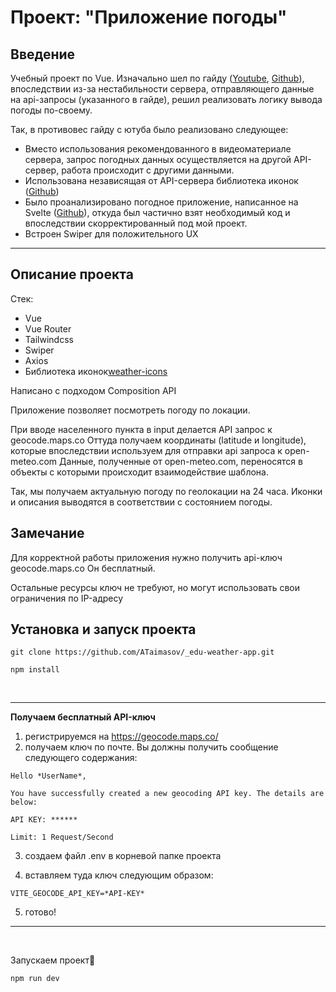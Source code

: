 # Проект: "Приложение погоды"

## Введение

Учебный проект по Vue. 
Изначально шел по гайду (<a href="https://www.youtube.com/watch?v=NilffTjcDVA&list=PL4cUxeGkcC9hfoy8vFQ5tbXO3vY0xhhUZ&index=6">Youtube</a>, <a href="https://github.com/johnkomarnicki/net_ninja_vue_3_weather_app">Github</a>), впоследствии из-за нестабильности сервера, отправляющего данные на api-запросы (указанного в гайде), решил реализовать логику вывода погоды по-своему.

Так, в противовес гайду с ютуба было реализовано следующее:
- Вместо использования рекомендованного в видеоматериале сервера, запрос погодных данных осуществляется на другой API-сервер, работа происходит с другими данными.
- Использована независящая от API-сервера библиотека иконок (<a href="https://github.com/erikflowers/weather-icons">Github</a>)
- Было проанализировано погодное приложение, написанное на Svelte (<a href="https://github.com/cakePhone/SkyMuse">Github</a>), откуда был частично взят необходимый код и впоследствии скорректированный под мой проект.
- Встроен Swiper для положительного UX

---

## Описание проекта 

Стек: 
- Vue
- Vue Router 
- Tailwindcss 
- Swiper 
- Axios 
- Библиотека иконок<a href="https://github.com/erikflowers/weather-icons">weather-icons</a> 

Написано с подходом Composition API

Приложение позволяет посмотреть погоду по локации. 

При вводе населенного пункта в input делается API запрос к geocode.maps.co 
Оттуда получаем координаты (latitude и longitude), которые впоследствии используем для отправки api запроса к open-meteo.com
Данные, полученные от open-meteo.com, переносятся в объекты с которыми происходит взаимодействие шаблона. 

Так, мы получаем актуальную погоду по геолокации на 24 часа. Иконки и описания выводятся в соответствии с состоянием погоды.

## Замечание

Для корректной работы приложения нужно получить api-ключ geocode.maps.co
Он бесплатный.

Остальные ресурсы ключ не требуют, но могут использовать свои ограничения по IP-адресу


## Установка и запуск проекта

```
git clone https://github.com/ATaimasov/_edu-weather-app.git
```

```
npm install
```

<br>

---

**Получаем бесплатный API-ключ**
1.  регистрируемся на https://geocode.maps.co/
2.  получаем ключ по почте. Вы должны получить сообщение следующего содержания:

```
Hello *UserName*,

You have successfully created a new geocoding API key. The details are below:

API KEY: ******

Limit: 1 Request/Second
```


3. создаем файл .env в корневой папке проекта

4. вставляем туда ключ следующим образом: 

```
VITE_GEOCODE_API_KEY=*API-KEY*
```

5. готово!

---

<br>

Запускаем проект🚀

```
npm run dev
```




